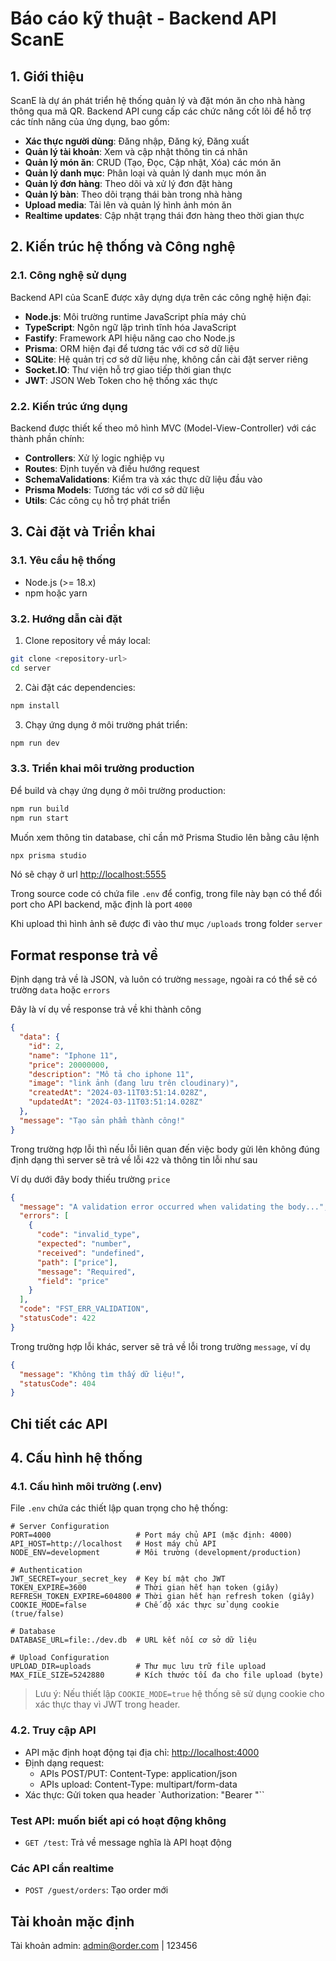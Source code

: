 # Báo cáo kỹ thuật - Backend API ScanE

## 1. Giới thiệu

ScanE là dự án phát triển hệ thống quản lý và đặt món ăn cho nhà hàng thông qua mã QR. Backend API cung cấp các chức năng cốt lõi để hỗ trợ các tính năng của ứng dụng, bao gồm:

- **Xác thực người dùng**: Đăng nhập, Đăng ký, Đăng xuất
- **Quản lý tài khoản**: Xem và cập nhật thông tin cá nhân
- **Quản lý món ăn**: CRUD (Tạo, Đọc, Cập nhật, Xóa) các món ăn
- **Quản lý danh mục**: Phân loại và quản lý danh mục món ăn
- **Quản lý đơn hàng**: Theo dõi và xử lý đơn đặt hàng
- **Quản lý bàn**: Theo dõi trạng thái bàn trong nhà hàng
- **Upload media**: Tải lên và quản lý hình ảnh món ăn
- **Realtime updates**: Cập nhật trạng thái đơn hàng theo thời gian thực

## 2. Kiến trúc hệ thống và Công nghệ

### 2.1. Công nghệ sử dụng

Backend API của ScanE được xây dựng dựa trên các công nghệ hiện đại:

- **Node.js**: Môi trường runtime JavaScript phía máy chủ
- **TypeScript**: Ngôn ngữ lập trình tĩnh hóa JavaScript
- **Fastify**: Framework API hiệu năng cao cho Node.js
- **Prisma**: ORM hiện đại để tương tác với cơ sở dữ liệu
- **SQLite**: Hệ quản trị cơ sở dữ liệu nhẹ, không cần cài đặt server riêng
- **Socket.IO**: Thư viện hỗ trợ giao tiếp thời gian thực
- **JWT**: JSON Web Token cho hệ thống xác thực

### 2.2. Kiến trúc ứng dụng

Backend được thiết kế theo mô hình MVC (Model-View-Controller) với các thành phần chính:

- **Controllers**: Xử lý logic nghiệp vụ
- **Routes**: Định tuyến và điều hướng request
- **SchemaValidations**: Kiểm tra và xác thực dữ liệu đầu vào
- **Prisma Models**: Tương tác với cơ sở dữ liệu
- **Utils**: Các công cụ hỗ trợ phát triển

## 3. Cài đặt và Triển khai

### 3.1. Yêu cầu hệ thống

- Node.js (>= 18.x)
- npm hoặc yarn

### 3.2. Hướng dẫn cài đặt

1. Clone repository về máy local:
```bash
git clone <repository-url>
cd server
```

2. Cài đặt các dependencies:
```bash
npm install
```

3. Chạy ứng dụng ở môi trường phát triển:
```bash
npm run dev
```

### 3.3. Triển khai môi trường production

Để build và chạy ứng dụng ở môi trường production:

```bash
npm run build
npm run start
```

Muốn xem thông tin database, chỉ cần mở Prisma Studio lên bằng câu lệnh

```bash
npx prisma studio
```

Nó sẽ chạy ở url [http://localhost:5555](http://localhost:5555)

Trong source code có chứa file `.env` để config, trong file này bạn có thể đổi port cho API backend, mặc định là port `4000`

Khi upload thì hình ảnh sẽ được đi vào thư mục `/uploads` trong folder `server`

## Format response trả về

Định dạng trả về là JSON, và luôn có trường `message`, ngoài ra có thể sẽ có trường `data` hoặc `errors`

Đây là ví dụ về response trả về khi thành công

```json
{
  "data": {
    "id": 2,
    "name": "Iphone 11",
    "price": 20000000,
    "description": "Mô tả cho iphone 11",
    "image": "link ảnh (đang lưu trên cloudinary)",
    "createdAt": "2024-03-11T03:51:14.028Z",
    "updatedAt": "2024-03-11T03:51:14.028Z"
  },
  "message": "Tạo sản phẩm thành công!"
}
```

Trong trường hợp lỗi thì nếu lỗi liên quan đến việc body gửi lên không đúng định dạng thì server sẽ trả về lỗi `422` và thông tin lỗi như sau

Ví dụ dưới đây body thiếu trường `price`

```json
{
  "message": "A validation error occurred when validating the body...",
  "errors": [
    {
      "code": "invalid_type",
      "expected": "number",
      "received": "undefined",
      "path": ["price"],
      "message": "Required",
      "field": "price"
    }
  ],
  "code": "FST_ERR_VALIDATION",
  "statusCode": 422
}
```

Trong trường hợp lỗi khác, server sẽ trả về lỗi trong trường `message`, ví dụ

```json
{
  "message": "Không tìm thấy dữ liệu!",
  "statusCode": 404
}
```

## Chi tiết các API

## 4. Cấu hình hệ thống

### 4.1. Cấu hình môi trường (.env)

File `.env` chứa các thiết lập quan trọng cho hệ thống:

```
# Server Configuration
PORT=4000                   # Port máy chủ API (mặc định: 4000)
API_HOST=http://localhost   # Host máy chủ API
NODE_ENV=development        # Môi trường (development/production)

# Authentication
JWT_SECRET=your_secret_key  # Key bí mật cho JWT
TOKEN_EXPIRE=3600           # Thời gian hết hạn token (giây)
REFRESH_TOKEN_EXPIRE=604800 # Thời gian hết hạn refresh token (giây)
COOKIE_MODE=false           # Chế độ xác thực sử dụng cookie (true/false)

# Database
DATABASE_URL=file:./dev.db  # URL kết nối cơ sở dữ liệu

# Upload Configuration
UPLOAD_DIR=uploads          # Thư mục lưu trữ file upload
MAX_FILE_SIZE=5242880       # Kích thước tối đa cho file upload (byte)
```

> Lưu ý: Nếu thiết lập `COOKIE_MODE=true` hệ thống sẽ sử dụng cookie cho xác thực thay vì JWT trong header.

### 4.2. Truy cập API

- API mặc định hoạt động tại địa chỉ: [http://localhost:4000](http://localhost:4000)
- Định dạng request:
  - APIs POST/PUT: Content-Type: application/json
  - APIs upload: Content-Type: multipart/form-data
- Xác thực: Gửi token qua header `Authorization: "Bearer <accessToken>"``

### Test API: muốn biết api có hoạt động không

- `GET /test`: Trả về message nghĩa là API hoạt động

### Các API cần realtime

- `POST /guest/orders`: Tạo order mới
## Tài khoản mặc định

Tài khoản admin: admin@order.com | 123456


